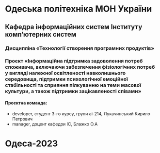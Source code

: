 # Одеська політехніка МОН України

## Кафедра інформаційних систем Інституту комп’ютерних систем

### Дисципліна «Технології створення програмних продуктів»

### Проєкт «Інформаційна підтримка задоволення потреб споживача, включаючи забезпечення фізіологічних потреб у вигляді належної освітленості навколишнього середовища, підтримки психологічної емоційної стабільності та сприяння пілкуванню на теми масової культури, а також підтримки зацікавленості співами»

#### Проєктна команда:

- developer, студент 3-го курсу, групи ai-214, Лукачинський Кирило Петрович
- manager, доцент кафедри ІС, Блажко О.А

# Одеса-2023

